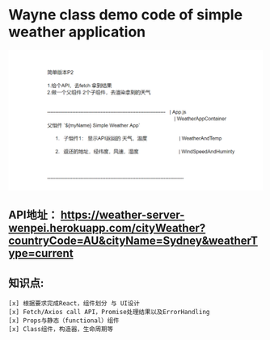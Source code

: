 # Wayne class demo code of simple weather application

![screenshot](https://github.com/JavaScriptN0ob/JR13-SimpleWeatherApp/blob/main/src/assets/%E5%BE%AE%E4%BF%A1%E5%9B%BE%E7%89%87_20210523214423.png)

## **API地址：** https://weather-server-wenpei.herokuapp.com/cityWeather?countryCode=AU&cityName=Sydney&weatherType=current

## 知识点: 
    
    [x] 根据要求完成React，组件划分 与 UI设计
    [x] Fetch/Axios call API，Promise处理结果以及ErrorHandling
    [x] Props与静态（functional）组件
    [x] Class组件，构造器，生命周期等
